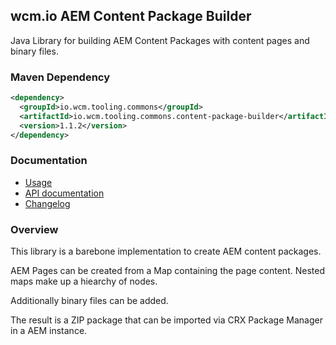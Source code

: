 ## wcm.io AEM Content Package Builder

Java Library for building AEM Content Packages with content pages and binary files.


### Maven Dependency

```xml
<dependency>
  <groupId>io.wcm.tooling.commons</groupId>
  <artifactId>io.wcm.tooling.commons.content-package-builder</artifactId>
  <version>1.1.2</version>
</dependency>
```

### Documentation

* [Usage](usage.html)
* [API documentation](apidocs/)
* [Changelog](changes-report.html)


### Overview

This library is a barebone implementation to create AEM content packages.

AEM Pages can be created from a Map containing the page content. Nested maps make up a hiearchy of nodes.

Additionally binary files can be added.

The result is a ZIP package that can be imported via CRX Package Manager in a AEM instance.
